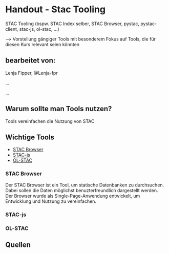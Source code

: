 # Handout - Stac Tooling
STAC Tooling (bspw. STAC Index selber, STAC Browser, pystac, pystac-client, stac-js, ol-stac, …)

--> Vorstellung gängiger Tools mit besonderem Fokus auf Tools, die für diesen Kurs relevant seien könnten

## bearbeitet von:
Lenja Fipper, @Lenja-fpr

...

...

## Warum sollte man Tools nutzen?
Tools vereinfachen die Nutzung von STAC

## Wichtige Tools
- [STAC Browser](#stac-browser)
- [STAC-js](#stac-js)
- [OL-STAC](#ol-stac)

### STAC Browser
Der STAC Browser ist ein Tool, um statische Datenbanken zu durchsuchen. Dabei sollen die Daten möglichst benuzterfreundlich dargestellt werden. Der Browser wurde als Single-Page-Anwendung entwickelt, um Entwicklung und Nutzung zu vereinfachen. 

### STAC-js

### OL-STAC

## Quellen
